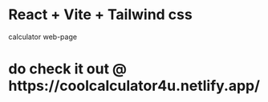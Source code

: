 # React + Vite + Tailwind css

calculator web-page 

<h1>do check it out @ https://coolcalculator4u.netlify.app/ </h1>
